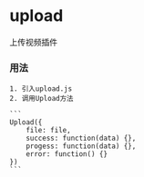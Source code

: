 # upload
 上传视频插件
 
 ### 用法
	1. 引入upload.js
	2. 调用Upload方法
	
	```
	Upload({
		file: file,
		success: function(data) {},
		progess: function(data) {},
		error: function() {}
	})
	```